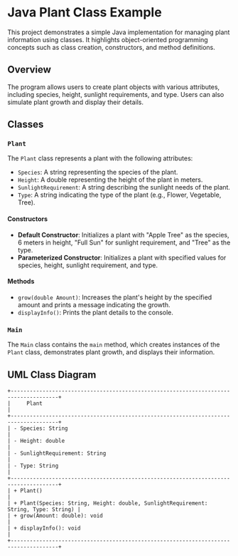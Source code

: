 # Java Plant Class Example

This project demonstrates a simple Java implementation for managing plant information using classes. It highlights object-oriented programming concepts such as class creation, constructors, and method definitions.

## Overview

The program allows users to create plant objects with various attributes, including species, height, sunlight requirements, and type. Users can also simulate plant growth and display their details.

## Classes

### `Plant`

The `Plant` class represents a plant with the following attributes:

- `Species`: A string representing the species of the plant.
- `Height`: A double representing the height of the plant in meters.
- `SunlightRequirement`: A string describing the sunlight needs of the plant.
- `Type`: A string indicating the type of the plant (e.g., Flower, Vegetable, Tree).

#### Constructors

- **Default Constructor**: Initializes a plant with "Apple Tree" as the species, 6 meters in height, "Full Sun" for sunlight requirement, and "Tree" as the type.
- **Parameterized Constructor**: Initializes a plant with specified values for species, height, sunlight requirement, and type.

#### Methods

- `grow(double Amount)`: Increases the plant's height by the specified amount and prints a message indicating the growth.
- `displayInfo()`: Prints the plant details to the console.

### `Main`

The `Main` class contains the `main` method, which creates instances of the `Plant` class, demonstrates plant growth, and displays their information.

## UML Class Diagram

```plaintext
+-------------------------------------------------------------------------------------+
|     Plant                                                                           |
+-------------------------------------------------------------------------------------+
| - Species: String                                                                   |
| - Height: double                                                                    |
| - SunlightRequirement: String                                                       |
| - Type: String                                                                      |
+-------------------------------------------------------------------------------------+
| + Plant()                                                                           |
| + Plant(Species: String, Height: double, SunlightRequirement: String, Type: String) |
| + grow(Amount: double): void                                                        |
| + displayInfo(): void                                                               |
+-------------------------------------------------------------------------------------+
